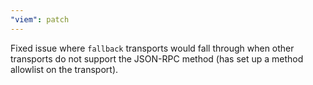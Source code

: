 ```yaml
---
"viem": patch
---
```


Fixed issue where `fallback` transports would fall through when other transports do not support the JSON-RPC method (has set up a method allowlist on the transport).
